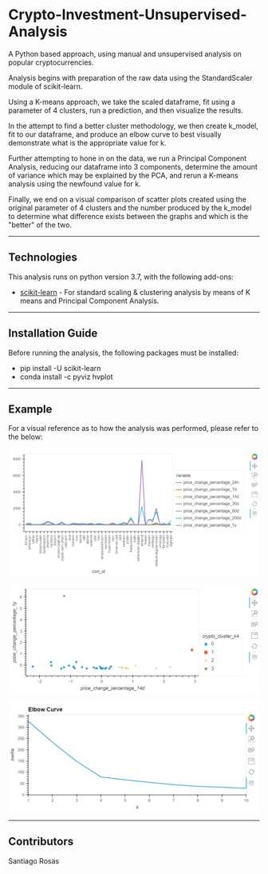 # Crypto-Investment-Unsupervised-Analysis

A Python based approach, using manual and unsupervised analysis on popular cryptocurrencies.

Analysis begins with preparation of the raw data using the StandardScaler module of scikit-learn.

Using a K-means approach, we take the scaled dataframe, fit using a parameter of 4 clusters, run a prediction, and then visualize the results.

In the attempt to find a better cluster methodology, we then create k_model, fit to our dataframe, and produce an elbow curve to best visually demonstrate what is the appropriate value for k.

Further attempting to hone in on the data, we run a Principal Component Analysis, reducing our dataframe into 3 components, determine the amount of variance which may be explained by the PCA, and rerun a K-means analysis using the newfound value for k.

Finally, we end on a visual comparison of scatter plots created using the original parameter of 4 clusters and the number produced by the k_model to determine what difference exists between the graphs and which is the "better" of the two.


---

## Technologies

This analysis runs on python version 3.7, with the following add-ons:


* [scikit-learn](https://scikit-learn.org/stable/index.html) - For standard scaling & clustering analysis by means of K means and Principal Component Analysis.


---

## Installation Guide

Before running the analysis, the following packages must be installed:

*    pip install -U scikit-learn
*    conda install -c pyviz hvplot


---

## Example

For a visual reference as to how the analysis was performed, please refer to the below:

![Market Data Line](Resources/df_market_data.PNG)

![Market Data Scaled Scatter](Resources/df_market_data_scaled_scatter.PNG)

![Determining k value](Resources/elbow_curve.PNG)


---

## Contributors

Santiago Rosas

